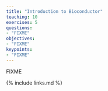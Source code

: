 ```yaml
---
title: "Introduction to Bioconductor"
teaching: 10
exercises: 5
questions:
- "FIXME"
objectives:
- "FIXME"
keypoints:
- "FIXME"
---
```

FIXME

{% include links.md %}
